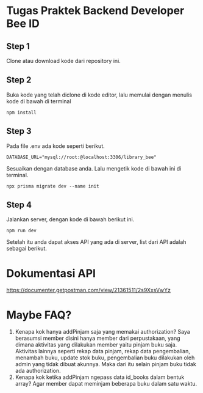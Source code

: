 # Tugas Praktek Backend Developer Bee ID

## Step 1
Clone atau download kode dari repository ini.

## Step 2
Buka kode yang telah diclone di kode editor, lalu memulai dengan menulis kode di bawah di terminal
```
npm install
```

## Step 3
Pada file .env ada kode seperti berikut.
```
DATABASE_URL="mysql://root:@localhost:3306/library_bee"
```
Sesuaikan dengan database anda. Lalu mengetik kode di bawah ini di terminal.
```
npx prisma migrate dev --name init
```

## Step 4
Jalankan server, dengan kode di bawah berikut ini.
```
npm run dev
```
Setelah itu anda dapat akses API yang ada di server, list dari API adalah sebagai berikut.

# Dokumentasi API
https://documenter.getpostman.com/view/21361511/2s9XxsVwYz

# Maybe FAQ?
1. Kenapa kok hanya addPinjam saja yang memakai authorization?
   Saya berasumsi member disini hanya member dari perpustakaan, yang dimana aktivitas yang dilakukan member yaitu pinjam buku saja. Aktivitas lainnya seperti rekap data pinjam, rekap data pengembalian, menambah buku, update stok buku, pengembalian buku dilakukan oleh admin yang tidak dibuat akunnya. Maka dari itu selain pinjam buku tidak ada authorization.
2. Kenapa kok ketika addPinjam ngepass data id_books dalam bentuk array?
   Agar member dapat meminjam beberapa buku dalam satu waktu.

